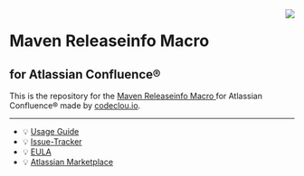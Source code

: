 <img src="https://user-images.githubusercontent.com/12599965/42336164-1c29f0fe-8083-11e8-8428-424b88a90fc4.png" align="right" />

# Maven Releaseinfo Macro 

## for Atlassian Confluence®

This is the repository for the [Maven Releaseinfo Macro ](https://codeclou.io/products/maven-releaseinfo-macro/) for Atlassian Confluence® made by [codeclou.io](https://codeclou.io/).

-----

   * :bulb: [Usage Guide](https://codeclou.io/maven-releaseinfo-macro/redirect/?/latest/user-guide/)
   * :bulb: [Issue-Tracker](https://github.com/codeclou/maven-releaseinfo-macro/issues)
   * :bulb: [EULA](https://codeclou.io/maven-releaseinfo-macro/redirect/?/latest/license/)
   * :bulb: [Atlassian Marketplace](https://marketplace.atlassian.com/apps/1211884/maven-releaseinfo-macro)
